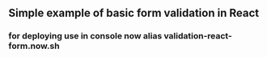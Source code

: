## Simple example of basic form validation in React

### for deploying use in console now alias validation-react-form.now.sh
